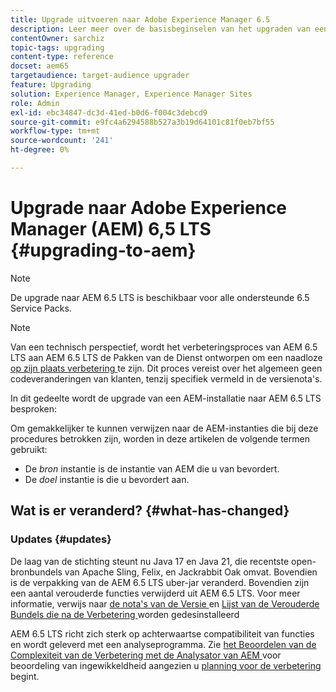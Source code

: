 ```yaml
---
title: Upgrade uitvoeren naar Adobe Experience Manager 6.5
description: Leer meer over de basisbeginselen van het upgraden van een oudere Adobe Experience Manager-installatie (AEM) naar AEM 6.5.
contentOwner: sarchiz
topic-tags: upgrading
content-type: reference
docset: aem65
targetaudience: target-audience upgrader
feature: Upgrading
solution: Experience Manager, Experience Manager Sites
role: Admin
exl-id: ebc34847-dc3d-41ed-b0d6-f004c3debcd9
source-git-commit: e9fc4a6294588b527a3b19d64101c81f0eb7bf55
workflow-type: tm+mt
source-wordcount: '241'
ht-degree: 0%

---
```


# Upgrade naar Adobe Experience Manager (AEM) 6,5 LTS {#upgrading-to-aem}

>[!NOTE]
>De upgrade naar AEM 6.5 LTS is beschikbaar voor alle ondersteunde 6.5 Service Packs.

>[!NOTE]
>
>Van een technisch perspectief, wordt het verbeteringsproces van AEM 6.5 LTS aan AEM 6.5 LTS de Pakken van de Dienst ontworpen om een naadloze [ op zijn plaats verbetering ](/help/sites-deploying/in-place-upgrade.md) te zijn. Dit proces vereist over het algemeen geen codeveranderingen van klanten, tenzij specifiek vermeld in de versienota&#39;s.

In dit gedeelte wordt de upgrade van een AEM-installatie naar AEM 6.5 LTS besproken:

<!-- Alexandru: drafting for now 

* [Planning Your Upgrade](/help/sites-deploying/upgrade-planning.md)
* [Assessing the Upgrade Complexity with Pattern Detector](/help/sites-deploying/pattern-detector.md)
* [Backward Compatibility in AEM 6.5](/help/sites-deploying/backward-compatibility.md)
  This was drafted before: * [Using Offline Reindexing To Reduce Downtime During an Upgrade](/help/sites-deploying/upgrade-offline-reindexing.md)-->

<!--
* [Upgrade Procedure](/help/sites-deploying/upgrade-procedure.md)
* [Upgrading Code and Customizations](/help/sites-deploying/upgrading-code-and-customizations.md)
* [Pre-Upgrade Maintenance Tasks](/help/sites-deploying/pre-upgrade-maintenance-tasks.md)
* [Performing an In-Place Upgrade](/help/sites-deploying/in-place-upgrade.md)
* [Post Upgrade Checks and Troubleshooting](/help/sites-deploying/post-upgrade-checks-and-troubleshooting.md)
* [Sustainable Upgrades](/help/sites-deploying/sustainable-upgrades.md)
* [Lazy Content Migration](/help/sites-deploying/lazy-content-migration.md)

-->

Om gemakkelijker te kunnen verwijzen naar de AEM-instanties die bij deze procedures betrokken zijn, worden in deze artikelen de volgende termen gebruikt:

* De *bron* instantie is de instantie van AEM die u van bevordert.
* De *doel* instantie is die u bevordert aan.

## Wat is er veranderd? {#what-has-changed}

### Updates {#updates}

De laag van de stichting steunt nu Java 17 en Java 21, die recentste open-bronbundels van Apache Sling, Felix, en Jackrabbit Oak omvat. Bovendien is de verpakking van de AEM 6.5 LTS uber-jar veranderd. Bovendien zijn een aantal verouderde functies verwijderd uit AEM 6.5 LTS. Voor meer informatie, verwijs naar [ de nota&#39;s van de Versie ](/help/release-notes/release-notes.md#whats-new-what-s-new) en [ Lijst van de Verouderde Bundels die na de Verbetering ](/help/sites-deploying/obsolete-bundles.md) worden gedesinstalleerd

AEM 6.5 LTS richt zich sterk op achterwaartse compatibiliteit van functies en wordt geleverd met een analyseprogramma. Zie [ het Beoordelen van de Complexiteit van de Verbetering met de Analysator van AEM ](/help/sites-deploying/aem-analyzer.md) voor beoordeling van ingewikkeldheid aangezien u [ planning voor de verbetering ](/help/sites-deploying/upgrade-planning.md) begint.
